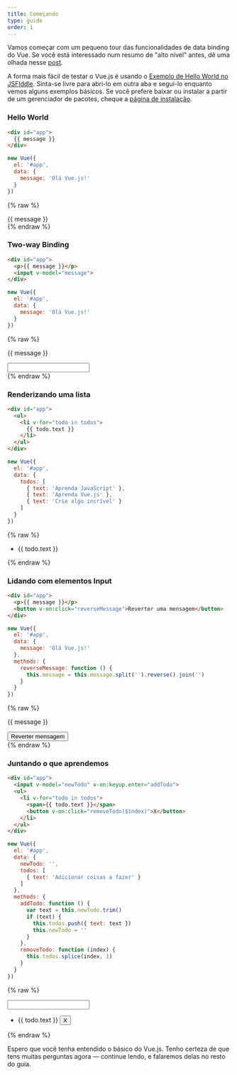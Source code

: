 ```yaml
---
title: Começando
type: guide
order: 1
---
```


Vamos começar com um pequeno tour das funcionalidades de data binding do Vue. Se você está interessado num resumo de "alto nível" antes, dê uma olhada nesse [post](http://blog.evanyou.me/2015/10/25/vuejs-re-introduction/).

A forma mais fácil de testar o Vue.js é usando o [Exemplo de Hello World no JSFIddle](https://jsfiddle.net/yyx990803/okv0rgrk/). Sinta-se livre para abri-lo em outra aba e segui-lo enquanto vemos alguns exemplos básicos. Se você prefere baixar ou instalar a partir de um gerenciador de pacotes, cheque a [página de instalação](/guide/installation.html).

### Hello World

``` html
<div id="app">
  {{ message }}
</div>
```
``` js
new Vue({
  el: '#app',
  data: {
    message: 'Olá Vue.js!'
  }
})
```
{% raw %}
<div id="app" class="demo">
  {{ message }}
</div>
<script>
new Vue({
  el: '#app',
  data: {
    message: 'Olá Vue.js!'
  }
})
</script>
{% endraw %}

### Two-way Binding

``` html
<div id="app">
  <p>{{ message }}</p>
  <input v-model="message">
</div>
```
``` js
new Vue({
  el: '#app',
  data: {
    message: 'Olá Vue.js!'
  }
})
```
{% raw %}
<div id="app2" class="demo">
  <p>{{ message }}</p>
  <input v-model="message">
</div>
<script>
new Vue({
  el: '#app2',
  data: {
    message: 'Olá Vue.js!'
  }
})
</script>
{% endraw %}

### Renderizando uma lista

``` html
<div id="app">
  <ul>
    <li v-for="todo in todos">
      {{ todo.text }}
    </li>
  </ul>
</div>
```
``` js
new Vue({
  el: '#app',
  data: {
    todos: [
      { text: 'Aprenda JavaScript' },
      { text: 'Aprenda Vue.js' },
      { text: 'Crie algo incrível' }
    ]
  }
})
```
{% raw %}
<div id="app3" class="demo">
  <ul>
    <li v-for="todo in todos">
      {{ todo.text }}
    </li>
  </ul>
</div>
<script>
new Vue({
  el: '#app3',
  data: {
    todos: [
      { text: 'Aprenda JavaScript' },
      { text: 'Aprenda Vue.js' },
      { text: 'Crie algo incrível' }
    ]
  }
})
</script>
{% endraw %}

### Lidando com elementos Input

``` html
<div id="app">
  <p>{{ message }}</p>
  <button v-on:click="reverseMessage">Reverter uma mensagem</button>
</div>
```
``` js
new Vue({
  el: '#app',
  data: {
    message: 'Olá Vue.js!'
  },
  methods: {
    reverseMessage: function () {
      this.message = this.message.split('').reverse().join('')
    }
  }
})
```
{% raw %}
<div id="app4" class="demo">
  <p>{{ message }}</p>
  <button v-on:click="reverseMessage">Reverter mensagem</button>
</div>
<script>
new Vue({
  el: '#app4',
  data: {
    message: 'Olá Vue.js!'
  },
  methods: {
    reverseMessage: function () {
      this.message = this.message.split('').reverse().join('')
    }
  }
})
</script>
{% endraw %}

### Juntando o que aprendemos

``` html
<div id="app">
  <input v-model="newTodo" v-on:keyup.enter="addTodo">
  <ul>
    <li v-for="todo in todos">
      <span>{{ todo.text }}</span>
      <button v-on:click="removeTodo($index)">X</button>
    </li>
  </ul>
</div>
```
``` js
new Vue({
  el: '#app',
  data: {
    newTodo: '',
    todos: [
      { text: 'Adicionar coisas a fazer' }
    ]
  },
  methods: {
    addTodo: function () {
      var text = this.newTodo.trim()
      if (text) {
        this.todos.push({ text: text })
        this.newTodo = ''
      }
    },
    removeTodo: function (index) {
      this.todos.splice(index, 1)
    }
  }
})
```
{% raw %}
<div id="app5" class="demo">
  <input v-model="newTodo" v-on:keyup.enter="addTodo">
  <ul>
    <li v-for="todo in todos">
      <span>{{ todo.text }}</span>
      <button v-on:click="removeTodo($index)">X</button>
    </li>
  </ul>
</div>
<script>
new Vue({
  el: '#app5',
  data: {
    newTodo: '',
    todos: [
      { text: 'Adicionar coisas a fazer' }
    ]
  },
  methods: {
    addTodo: function () {
      var text = this.newTodo.trim()
      if (text) {
        this.todos.push({ text: text })
        this.newTodo = ''
      }
    },
    removeTodo: function (index) {
      this.todos.splice(index, 1)
    }
  }
})
</script>
{% endraw %}

Espero que você tenha entendido o básico do Vue.js. Tenho certeza de que tens muitas perguntas agora — continue lendo, e falaremos delas no resto do guia.
